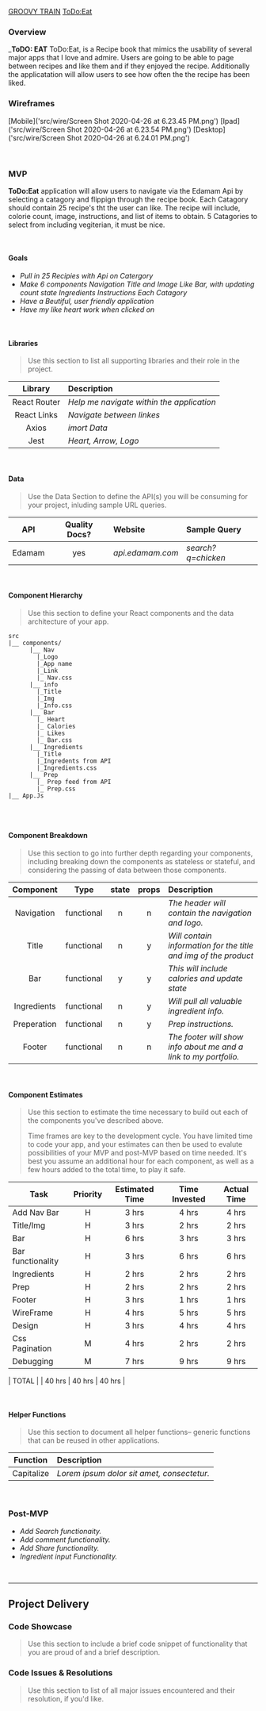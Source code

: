  [GROOVY TRAIN](https://media.giphy.com/media/QmMegeZeo3M9G/giphy.gif)
 [ToDo:Eat](https://todoeat.netlify.app/)

### Overview

_**ToDO: EAT** ToDo:Eat, is a Recipe book that mimics the usability of several major apps that I love and admire. 
Users are going to be able to page between recipes and like them and if they enjoyed the recipe. Additionally the 
applicatation will allow users to see how often the the recipe has been liked. 

### Wireframes

[Mobile]('src/wire/Screen Shot 2020-04-26 at 6.23.45 PM.png')
[Ipad]('src/wire/Screen Shot 2020-04-26 at 6.23.54 PM.png')
[Desktop]('src/wire/Screen Shot 2020-04-26 at 6.24.01 PM.png')


<br>

### MVP

**ToDo:Eat** application will allow users to navigate via the Edamam Api by selecting a 
catagory and flippign through the recipe book. Each Catagory should contain 25 recipe's tht the user can like. The recipe will include, colorie count, image, instructions, and list of items to obtain. 5 Catagories to select from including vegiterian, it must be nice.

<br>

#### Goals

- _Pull in 25 Recipies with Api on Catergory_
- _Make 6 components_
      _Navigation_
      _Title and Image_
      _Like Bar, with updating count state_
      _Ingredients_
      _Instructions_
      _Each Catagory_
- _Have a Beutiful, user friendly application_
- _Have my like heart work when clicked on_


<br>

#### Libraries

> Use this section to list all supporting libraries and their role in the project.

|     Library      | Description                                |
| :--------------: | :----------------------------------------- |
|   React Router   | _Help me navigate within the application_  |
|   React Links    | _Navigate between linkes_                  |
|   Axios          | _imort Data_                               |
|   Jest           | _Heart, Arrow, Logo_                       |

<br>

#### Data

> Use the Data Section to define the API(s) you will be consuming for your project, inluding sample URL queries.

|    API     | Quality Docs? | Website       | Sample Query                            |
| :--------: | :-----------: | :------------ | :-------------------------------------- |
| Edamam |      yes      | _api.edamam.com_ | _search?q=chicken_ |

<br>

#### Component Hierarchy

> Use this section to define your React components and the data architecture of your app.

```
src
|__ components/
      |__ Nav 
        |_Logo
        |_App name
        |_Link
        |_ Nav.css
      |__ info
        |_Title 
        |_Img
        |_Info.css
      |__ Bar
        |_ Heart
        |_ Calories
        |_ Likes
        |_ Bar.css
      |__ Ingredients
        |_Title
        |_Ingredents from API
        |_Ingredients.css
      |__ Prep
        |_ Prep feed from API
        |_ Prep.css
|__ App.Js
      
```

<br>

#### Component Breakdown

> Use this section to go into further depth regarding your components, including breaking down the components as stateless or stateful, and considering the passing of data between those components.

|  Component   |    Type    | state | props | Description                                                      |
| :----------: | :--------: | :---: | :---: | :--------------------------------------------------------------- |
|   Navigation | functional |   n   |   n   | _The header will contain the navigation and logo._               |
|    Title     | functional |   n   |   y   | _Will contain information for the title and img of the product_       |
|     Bar      | functional |   y   |   y   | _This will include calories and update state_      |
| Ingredients  | functional |   n   |   y   | _Will pull all valuable ingredient info._                 |
| Preperation  | functional |   n   |   y   | _Prep instructions._ |
|    Footer    | functional |   n   |   n   | _The footer will show info about me and a link to my portfolio._ |

<br>

#### Component Estimates

> Use this section to estimate the time necessary to build out each of the components you've described above. 
>
> Time frames are key to the development cycle. You have limited time to code your app, and your estimates can then be used to evalute possibilities of your MVP and post-MVP based on time needed. It's best you assume an additional hour for each component, as well as a few hours added to the total time, to play it safe.

| Task                | Priority | Estimated Time | Time Invested | Actual Time |
| ------------------- | :------: | :------------: | :-----------: | :---------: |
| Add Nav Bar         |    H     |     3 hrs      |     4 hrs     |    4 hrs    |
| Title/Img           |    H     |     3 hrs      |     2 hrs     |    2 hrs    |
| Bar                 |    H     |     6 hrs      |     3 hrs     |    3 hrs    |
| Bar functionality   |    H     |     3 hrs      |     6 hrs     |    6 hrs    |
| Ingredients         |    H     |     2 hrs      |     2 hrs     |    2 hrs    |
| Prep                |    H     |     2 hrs      |     2 hrs     |    2 hrs    |
| Footer              |    H     |     3 hrs      |     1 hrs     |    1 hrs    |
| WireFrame           |    H     |     4 hrs      |     5 hrs     |    5 hrs    |
| Design              |    H     |     3 hrs      |     4 hrs     |    4 hrs    |
| Css Pagination      |    M     |     4 hrs      |     2 hrs     |    2 hrs    |
| Debugging           |    M     |     7 hrs      |     9 hrs     |    9 hrs    |

| TOTAL               |          |     40 hrs      |     40 hrs     |    40 hrs |

<br>

#### Helper Functions

> Use this section to document all helper functions– generic functions that can be reused in other applications.

|  Function  | Description                                |
| :--------: | :----------------------------------------- |
| Capitalize | _Lorem ipsum dolor sit amet, consectetur._ |

<br>

### Post-MVP

- _Add Search functionaity._
- _Add comment functionality._
- _Add Share functionality._
- _Ingredient input Functionality._

<br>

***

## Project Delivery

### Code Showcase

> Use this section to include a brief code snippet of functionality that you are proud of and a brief description.

### Code Issues & Resolutions

> Use this section to list of all major issues encountered and their resolution, if you'd like.
